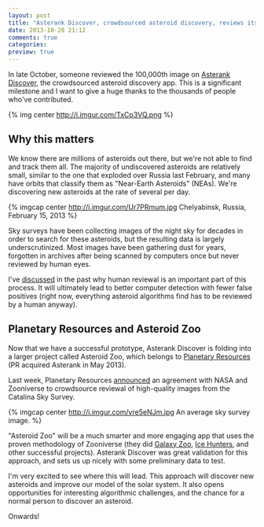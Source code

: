 ```yaml
---
layout: post
title: "Asterank Discover, crowdsourced asteroid discovery, reviews its 100,000 image"
date: 2013-10-28 21:12
comments: true
categories:
preview: true
---
```


In late October, someone reviewed the 100,000th image on [Asterank Discover](http://asterank.com/discover), the crowdsourced asteroid discovery app.  This is a significant milestone and I want to give a huge thanks to the thousands of people who've contributed.

{% img center http://i.imgur.com/TxCp3VQ.png %}

<!-- more -->

## Why this matters

We know there are millions of asteroids out there, but we're not able to find and track them all.  The majority of undiscovered asteroids are relatively small, similar to the one that exploded over Russia last February, and many have orbits that classify them as "Near-Earth Asteroids" (NEAs).  We're discovering new asteroids at the rate of several per day.

{% imgcap center http://i.imgur.com/Ur7PRmum.jpg Chelyabinsk, Russia, February 15, 2013 %}

Sky surveys have been collecting images of the night sky for decades in order to search for these asteroids, but the resulting data is largely underscrutinized.  Most images have been gathering dust for years, forgotten in archives after being scanned by computers once but never reviewed by human eyes.

I've [discussed](http://www.ianww.com/2013/08/05/how-a-programmer-can-discover-an-asteroid/) in the past why human reviewal is an important part of this process.  It will ultimately lead to better computer detection with fewer false positives (right now, everything asteroid algorithms find has to be reviewed by a human anyway).

## Planetary Resources and Asteroid Zoo

Now that we have a successful prototype, Asterank Discover is folding into a larger project called Asteroid Zoo, which belongs to [Planetary Resources](http://www.planetaryresources.com) (PR acquired Asterank in May 2013).

Last week, Planetary Resources [announced](http://www.nbcnews.com/science/nasa-planetary-resources-partner-asteroid-hunting-contests-2D11638181) an agreement with NASA and Zooniverse to crowdsource reviewal of high-quality images from the Catalina Sky Survey.

{% imgcap center http://i.imgur.com/yre5eNJm.jpg  An average sky survey image. %}

"Asteroid Zoo" will be a much smarter and more engaging app that uses the proven methodology of Zooniverse (they did [Galaxy Zoo](http://www.galaxyzoo.org/), [Ice Hunters](https://www.zooniverse.org/project/icehunters), and other successful projects).  Asterank Discover was great validation for this approach, and sets us up nicely with some preliminary data to test.

I'm very excited to see where this will lead.  This approach will discover new asteroids and improve our model of the solar system.  It also opens opportunities for interesting algorithmic challenges, and the chance for a normal person to discover an asteroid.

Onwards!

